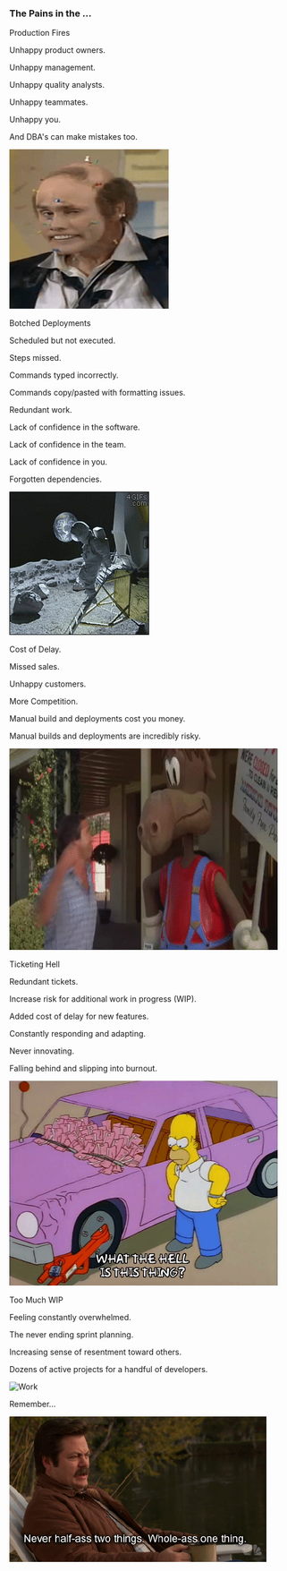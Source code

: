### The Pains in the ...
<section data-transition="fade-in slide-out">
    <p class="fragment highlight-red fade-up">Production Fires</p>
</section>
<section data-transition="fade-in slide-out">
    <p class="fragment fade-up">Unhappy product owners.</p>
</section>
<section data-transition="fade-in slide-out">
    <p class="fragment fade-up">Unhappy management.</p>
</section>
<section data-transition="fade-in slide-out">
    <p class="fragment fade-up">Unhappy quality analysts.</p>
</section>
<section data-transition="fade-in slide-out">
    <p class="fragment fade-up">Unhappy teammates.</p>
</section>
<section data-transition="fade-in slide-out">
    <p class="fragment fade-up">Unhappy you.</p>
</section>
<section data-transition="fade-in slide-out">
    <p class="fragment fade-up">And DBA's can make mistakes too.</p>
</section>
<section data-transition="fade-in slide-out">
    <img src="images/slides/pains/fire.gif" class="fragment current-visible" alt="Fire">
</section>

<section data-transition="fade-in slide-out">
    <p class="fragment highlight-red fade-up">Botched Deployments</p>
</section>
<section data-transition="fade-in slide-out">
    <p class="fragment current-visible">Scheduled but not executed.</p>
</section>
<section data-transition="fade-in slide-out">
    <p class="fragment current-visible">Steps missed.</p>
</section>
<section data-transition="fade-in slide-out">
    <p class="fragment current-visible">Commands typed incorrectly.</p>
</section>
<section data-transition="fade-in slide-out">
    <p class="fragment current-visible">Commands copy/pasted with formatting issues.</p>
</section>
<section data-transition="fade-in slide-out">
    <p class="fragment current-visible">Redundant work.</p>
</section>
<section data-transition="fade-in slide-out">
    <p class="fragment current-visible">Lack of confidence in the software.</p>
</section>
<section data-transition="fade-in slide-out">
    <p class="fragment current-visible">Lack of confidence in the team.</p>
</section>
<section data-transition="fade-in slide-out">
    <p class="fragment current-visible">Lack of confidence in you.</p>
</section>
<section data-transition="fade-in slide-out">
    <p class="fragment current-visible">Forgotten dependencies.</p>
</section>
<section data-transition="fade-in slide-out">
    <img src="images/slides/pains/forgot.gif" class="fragment current-visible" alt="Forgot">
</section>

<section data-transition="fade-in slide-out">
    <p class="fragment highlight-red fade-up">Cost of Delay.</p>
</section>
<section data-transition="fade-in slide-out">
    <p class="fragment current-visible">Missed sales.</p>
</section>
<section data-transition="fade-in slide-out">
    <p class="fragment current-visible">Unhappy customers.</p>
</section>
<section data-transition="fade-in slide-out">
    <p class="fragment current-visible">More Competition.</p>
</section>
<section data-transition="fade-in slide-out">
    <p class="fragment current-visible">Manual build and deployments cost you money.</p>
</section>
<section data-transition="fade-in slide-out">
    <p class="fragment current-visible">Manual builds and deployments are incredibly risky.</p>
</section>
<section data-transition="fade-in slide-out">
    <img src="images/slides/pains/closed.gif" class="fragment current-visible" alt="Closed">
</section>

<section data-transition="fade-in slide-out">
    <p class="fragment highlight-red fade-up">Ticketing Hell</p>
</section>
<section data-transition="fade-in slide-out">
    <p class="fragment current-visible">Redundant tickets.</p>
</section>
<section data-transition="fade-in slide-out">
    <p class="fragment current-visible">Increase risk for additional work in progress (WIP).</p>
</section>
<section data-transition="fade-in slide-out">
    <p class="fragment current-visible">Added cost of delay for new features.</p>    
</section>
<section data-transition="fade-in slide-out">
    <p class="fragment current-visible">Constantly responding and adapting.</p>
</section>
<section data-transition="fade-in slide-out">
    <p class="fragment current-visible">Never innovating.</p>
</section>
<section data-transition="fade-in slide-out">
    <p class="fragment current-visible">Falling behind and slipping into burnout.</p>
</section>
<section data-transition="fade-in slide-out">
    <img src="images/slides/pains/tickets.gif" class="fragment current-visible" alt="Tickets">
</section>

<section data-transition="fade-in slide-out">
    <p class="fragment highlight-red fade-up">Too Much WIP</p>
</section>
<section data-transition="fade-in slide-out">
    <p class="fragment current-visible">Feeling constantly overwhelmed.</p>
</section>
<section data-transition="fade-in slide-out">
    <p class="fragment current-visible">The never ending sprint planning.</p>
</section>
<section data-transition="fade-in slide-out">
    <p class="fragment current-visible">Increasing sense of resentment toward others.</p>
</section>
<section data-transition="fade-in slide-out">
    <p class="fragment fade-up">Dozens of active projects for a handful of developers.</p>
</section>
<section data-transition="fade-in slide-out">
    <img src="images/slides/pains/racoon.gif" class="fragment current-visible" alt="Work">
</section>

<section data-transition="fade-in slide-out">
    <p class="fragment highlight-red fade-up">Remember...</p>
</section>
<section data-transition="fade-in slide-out">
    <img src="images/slides/pains/ron-swanson.gif" class="fragment current-visible" alt="RonSwanson">
</section>
